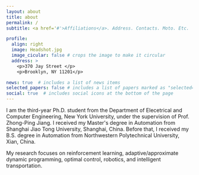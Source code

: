 ```yaml
---
layout: about
title: about
permalink: /
subtitle: <a href='#'>Affiliations</a>. Address. Contacts. Moto. Etc.

profile:
  align: right
  image: Headshot.jpg
  image_cicular: false # crops the image to make it circular
  address: >
    <p>370 Jay Street </p>
    <p>Brooklyn, NY 11201</p>

news: true  # includes a list of news items
selected_papers: false # includes a list of papers marked as "selected={true}"
social: true  # includes social icons at the bottom of the page
---
```


I am the third-year Ph.D. student from the Department of Elecetrical and Computer Engineering, New York University, under the supervision of Prof. Zhong-Ping Jiang. I received my Master's degree in Automation from Shanghai Jiao Tong University, Shanghai, China. Before that, I received my B.S. degree in Automation from Northwestern Polytechnical University, Xian, China.

My research focuses on reinforcement learning, adaptive/approximate dynamic programming, optimal control, robotics, and intelligent transportation.

